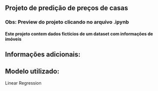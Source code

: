 ## Projeto de predição de preços de casas
### Obs: Preview do projeto clicando no arquivo .ipynb


#### Este projeto contem dados **fictícios** de um dataset com informações de imóveis
## Informações adicionais:
## Modelo utilizado: 
Linear Regression

